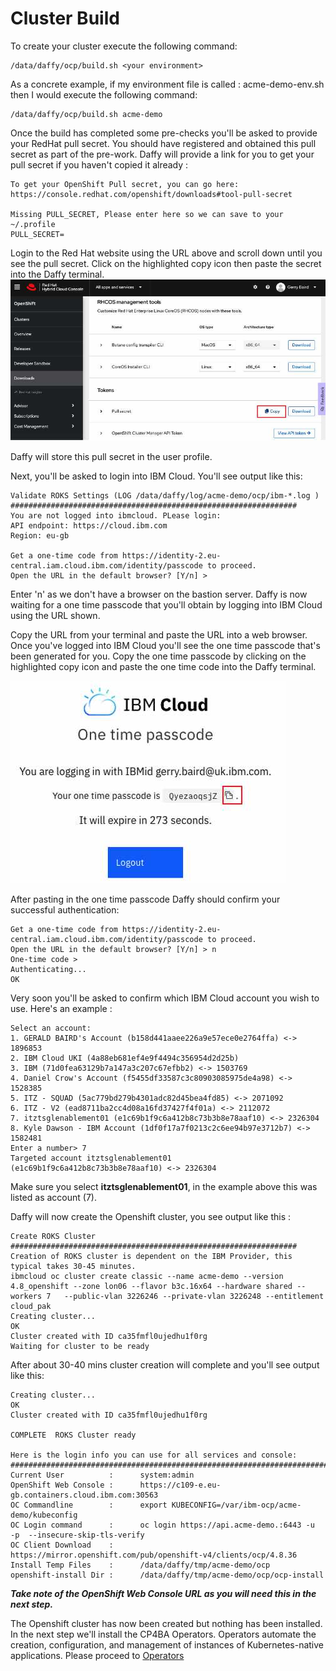 # Cluster Build

To create your cluster execute the following command:
```
/data/daffy/ocp/build.sh <your environment>
```

As a concrete example, if my environment file is called : acme-demo-env.sh then I would execute the following command:
```
/data/daffy/ocp/build.sh acme-demo
```

Once the build has completed some pre-checks you'll be asked to provide your RedHat pull secret. You should have 
registered and obtained this pull secret as part of the pre-work. Daffy will provide a link for you to get your pull 
secret if you haven't copied it already :

```commandline
To get your OpenShift Pull secret, you can go here:   https://console.redhat.com/openshift/downloads#tool-pull-secret

Missing PULL_SECRET, Please enter here so we can save to your ~/.profile
PULL_SECRET=
```

Login to the Red Hat website using the URL above and scroll down until you see the pull secret. Click on the highlighted 
copy icon then paste the secret into the Daffy terminal.
 ![pull secret](./images/RHPullSecret.jpg)

Daffy will store this pull secret in the user profile.

Next, you'll be asked to login into IBM Cloud. You'll see output like this:
```commandline
Validate ROKS Settings (LOG /data/daffy/log/acme-demo/ocp/ibm-*.log )
################################################################
You are not logged into ibmcloud. PLease login:
API endpoint: https://cloud.ibm.com
Region: eu-gb

Get a one-time code from https://identity-2.eu-central.iam.cloud.ibm.com/identity/passcode to proceed.
Open the URL in the default browser? [Y/n] > 
```

Enter 'n' as we don't have a browser on the bastion server. Daffy is now waiting for a one time passcode that you'll
obtain by logging into IBM Cloud using the URL shown.

Copy the URL from your terminal and paste the URL into a web browser. Once you've logged into IBM Cloud you'll see the 
one time passcode that's been generated for you. Copy the one time passcode by clicking on the highlighted copy icon
and paste the one time code into the Daffy terminal.

 ![security token](./images/SecurityToken.jpg)

After pasting in the one time passcode Daffy should confirm your successful authentication:
```commandline
Get a one-time code from https://identity-2.eu-central.iam.cloud.ibm.com/identity/passcode to proceed.
Open the URL in the default browser? [Y/n] > n
One-time code > 
Authenticating...
OK
```

Very soon you'll be asked to confirm which IBM Cloud account you wish to use. Here's an example :

```commandline
Select an account:
1. GERALD BAIRD's Account (b158d441aaee226a9e57ece0e2764ffa) <-> 1896853
2. IBM Cloud UKI (4a88eb681ef4e9f4494c356954d2d25b)
3. IBM (71d0fea63129b7a147a3c207c67efbb2) <-> 1503769
4. Daniel Crow's Account (f5455df33587c3c80903085975de4a98) <-> 1528385
5. ITZ - SQUAD (5ac779bd279b4301adc82d45bea4fd85) <-> 2071092
6. ITZ - V2 (ead8711ba2cc4d08a16fd37427f4f01a) <-> 2112072
7. itztsglenablement01 (e1c69b1f9c6a412b8c73b3b8e78aaf10) <-> 2326304
8. Kyle Dawson - IBM Account (1df0f17a7f0213c2c6ee94b97e3712b7) <-> 1582481
Enter a number> 7
Targeted account itztsglenablement01 (e1c69b1f9c6a412b8c73b3b8e78aaf10) <-> 2326304
```
Make sure you select **itztsglenablement01**, in the example above this was listed as account (7).

Daffy will now create the Openshift cluster, you see output like this :

```
Create ROKS Cluster
################################################################
Creation of ROKS cluster is dependent on the IBM Provider, this typical takes 30-45 minutes.
ibmcloud oc cluster create classic --name acme-demo --version 4.8_openshift --zone lon06 --flavor b3c.16x64 --hardware shared --workers 7   --public-vlan 3226246 --private-vlan 3226248 --entitlement cloud_pak
Creating cluster...
OK
Cluster created with ID ca35fmfl0ujedhu1f0rg
Waiting for cluster to be ready                                                                                  
```

After about 30-40 mins cluster creation will complete and you'll see output like this:

```commandline
Creating cluster...
OK
Cluster created with ID ca35fmfl0ujedhu1f0rg
                                                                                                                 
COMPLETE  ROKS Cluster ready

Here is the login info you can use for all services and console:   
##########################################################################################################
Current User          :      system:admin
OpenShift Web Console :      https://c109-e.eu-gb.containers.cloud.ibm.com:30563
OC Commandline        :      export KUBECONFIG=/var/ibm-ocp/acme-demo/kubeconfig
OC Login command      :      oc login https://api.acme-demo.:6443 -u  -p  --insecure-skip-tls-verify
OC Client Download    :      https://mirror.openshift.com/pub/openshift-v4/clients/ocp/4.8.36
Install Temp Files    :      /data/daffy/tmp/acme-demo/ocp
openshift-install Dir :      /data/daffy/tmp/acme-demo/ocp/ocp-install
```

***Take note of the OpenShift Web Console URL as you will need this in the next step.***

The Openshift cluster has now been created but nothing has been installed. In the next step we'll install the CP4BA 
Operators. Operators automate the creation, configuration, and management of instances of Kubernetes-native applications.
Please proceed to [Operators](operators.md)